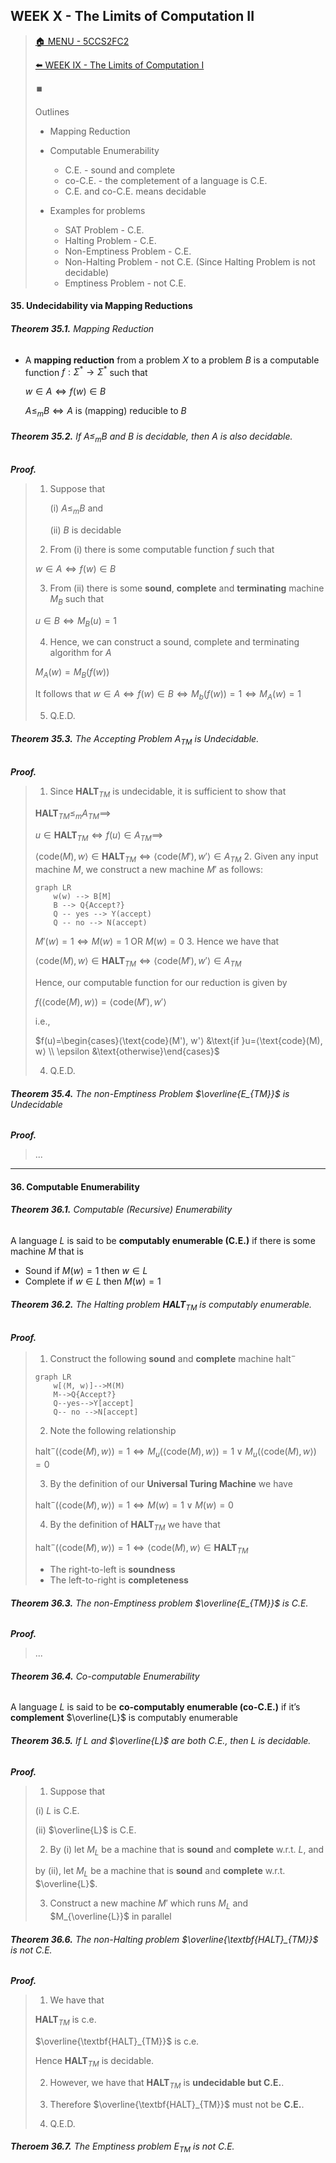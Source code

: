 ## WEEK X - The Limits of Computation II

>[🏠 MENU - 5CCS2FC2](year2/5ccs2fc2.md)
>
>[⬅️ WEEK IX - The Limits of Computation I](year2/5ccs2fc2/w9.md)
>
>⏹️
>
>Outlines
>
>- Mapping Reduction
>- Computable Enumerability
>   - C.E. - sound and complete
>   - co-C.E. - the completement of a language is C.E.
>   - C.E. and co-C.E. means decidable
>
>- Examples for problems
>   - SAT Problem - C.E.
>   - Halting Problem - C.E.
>   - Non-Emptiness Problem - C.E.
>   - Non-Halting Problem - not C.E. (Since Halting Problem is not decidable)
>   - Emptiness Problem - not C.E.
>

#### 35. Undecidability via Mapping Reductions

###### ***Theorem 35.1.*** Mapping Reduction

- A **mapping reduction** from a problem $X$ to a problem $B$ is a computable function $f: \Sigma^* \rightarrow \Sigma^*$ such that

  $w \in A \iff f(w) \in B$ 

  $A \leq_m B \iff A \text{ is (mapping) reducible to }B$

###### ***Theorem 35.2.*** If $A \leq_m B$ and $B$ is decidable, then $A$ is also decidable. 

***Proof.*** 

>1. Suppose that 
>
>     (i) $A \leq_m B$ and 
>
>     (ii) $B$ is decidable
>
>2. From (i) there is some computable function $f$ such that
>
>   $w \in A \iff f(w) \in B$
>
>3. From (ii) there is some **sound**, **complete** and **terminating** machine $M_B$ such that
>
>   $u \in B \iff M_B(u)=1$
>
>4. Hence, we can construct a sound, complete and terminating algorithm for $A$
>
>   $M_A(w)=M_B(f(w))$
>
>   It follows that $w \in A \iff f(w) \in B \iff M_b(f(w))=1 \iff M_A(w)=1$
>
>5. Q.E.D. 
>

###### ***Theorem 35.3.*** The Accepting Problem $A_{TM}$ is Undecidable. 

***Proof.*** 

>1. Since $\textbf{HALT}_{TM}$ is undecidable, it is sufficient to show that 
>
>   $\textbf{HALT}_{TM} \leq_m A_{TM} \implies$
>
>   $u \in \textbf{HALT}_{TM} \iff f(u) \in A_{TM} \implies$
>
>   $⟨\text{code}(M), w⟩ \in \textbf{HALT}_{TM} \iff ⟨\text{code}(M'), w'⟩ \in A_{TM}$
>2. Given any input machine $M$, we construct a new machine $M'$ as follows: 
>
>   ```MERMAID
>   graph LR
>   	w(w) --> B[M]
>   	B --> Q{Accept?}
>   	Q -- yes --> Y(accept)
>   	Q -- no --> N(accept)
>   ```
>
>   $M'(w)=1 \iff M(w)=1 \text{ OR } M(w)=0$
>3. Hence we have that
>
>   $⟨\text{code}(M), w⟩ \in \textbf{HALT}_{TM} \iff ⟨\text{code}(M'), w'⟩ \in A_{TM}$
>
>   Hence, our computable function for our reduction is given by 
>
>   $f(⟨\text{code}(M), w⟩) = ⟨\text{code}(M'), w'⟩$
>
>   i.e., 
>
>   $f(u)=\begin{cases}⟨\text{code}(M'), w'⟩ &\text{if }u=⟨\text{code}(M), w⟩ \\ \epsilon &\text{otherwise}\end{cases}$
>
>   
>4. Q.E.D. 
>

###### ***Theorem 35.4.*** The non-Emptiness Problem $\overline{E_{TM}}$ is Undecidable

***Proof.*** 

>...

---

#### 36. Computable Enumerability

###### ***Theorem 36.1.*** Computable (Recursive) Enumerability

A language $L$ is said to be **computably enumerable (C.E.)** if there is some machine $M$ that is

- Sound $\text{ if }M(w)=1 \text{ then } w \in L$
- Complete $\text{ if }w \in L \text{ then } M(w)=1$

###### ***Theorem 36.2.*** The Halting problem $\textbf{HALT}_{TM}$ is computably enumerable. 

***Proof.*** 

>1. Construct the following **sound** and **complete** machine $\text{halt}^-$
>
>   ```mermaid
>   graph LR
>   	w[⟨M, w⟩]-->M(M)
>   	M-->Q{Accept?}
>   	Q--yes-->Y[accept]
>   	Q-- no -->N[accept]
>   ```
>
>2. Note the following relationship
>
>   $\text{halt}^-(⟨\text{code}(M), w⟩)=1 \iff M_u(⟨\text{code}(M), w⟩)=1 \vee M_u(⟨\text{code}(M), w⟩)=0$
>
>3. By the definition of our **Universal Turing Machine** we have
>
>   $\text{halt}^-(⟨\text{code}(M), w⟩)=1 \iff M(w)=1 \vee M(w)=0$
>
>4. By the definition of $\textbf{HALT}_{TM}$ we have that
>
>   $\text{halt}^-(⟨\text{code}(M), w⟩)=1 \iff ⟨\text{code}(M), w⟩ \in \textbf{HALT}_{TM}$
>
>   - The right-to-left is **soundness**
>   - The left-to-right is **completeness**

###### ***Theorem 36.3.*** The non-Emptiness problem $\overline{E_{TM}}$ is C.E.

***Proof.*** 

>...

###### ***Theorem 36.4.*** Co-computable Enumerability

A language $L$ is said to be **co-computably enumerable (co-C.E.)** if it’s **complement** $\overline{L}$ is computably enumerable

###### ***Theorem 36.5.*** If $L$ and $\overline{L}$ are both C.E., then $L$ is decidable.

***Proof.*** 

>1. Suppose that
>
>   (i) $L$ is C.E.
>
>   (ii) $\overline{L}$ is C.E. 
>
>2. By (i) let $M_L$ be a machine that is **sound** and **complete** w.r.t. $L$, and
>
>   by (ii), let $M_L$ be a machine that is **sound** and **complete** w.r.t. $\overline{L}$.
>
>3. Construct a new machine $M'$ which runs $M_L$ and $M_{\overline{L}}$ in parallel

###### ***Theorem 36.6.*** The non-Halting problem $\overline{\textbf{HALT}_{TM}}$ is not C.E. 

***Proof.*** 

>1. We have that
>
>   $\textbf{HALT}_{TM}$ is c.e. 
>
>   $\overline{\textbf{HALT}_{TM}}$ is c.e. 
>
>   Hence $\textbf{HALT}_{TM}$ is decidable. 
>
>2. However, we have that $\textbf{HALT}_{TM}$ is **undecidable but C.E.**.
>
>3. Therefore $\overline{\textbf{HALT}_{TM}}$ must not be **C.E.**. 
>
>4. Q.E.D.

###### ***Theroem 36.7.*** The Emptiness problem $\text{E}_{TM}$ is not C.E.





